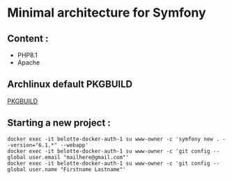 # Minimal architecture for Symfony

## Content : 

* PHP8.1
* Apache

## Archlinux default PKGBUILD

[PKGBUILD](https://github.com/archlinux/svntogit-packages/tree/packages/php/trunk)

## Starting a new project :

```shell
docker exec -it belotte-docker-auth-1 su www-owner -c 'symfony new . --version="6.1.*" --webapp'
docker exec -it belotte-docker-auth-1 su www-owner -c 'git config --global user.email "mailhere@gmail.com"'
docker exec -it belotte-docker-auth-1 su www-owner -c 'git config --global user.name "Firstname Lastname"'
```

